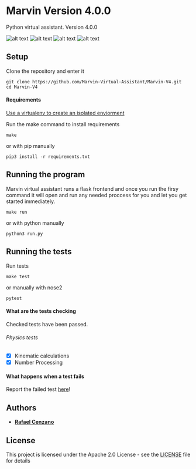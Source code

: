 # Marvin Version 4.0.0

Python virtual assistant. Version 4.0.0

![alt text](https://img.shields.io/github/license/Marvin-Virtual-Assistant/Marvin-V4.svg)
![alt text](https://img.shields.io/github/stars/Marvin-Virtual-Assistant/Marvin-V4.svg)
![alt text](https://img.shields.io/github/forks/Marvin-Virtual-Assistant/Marvin-V4.svg)
![alt text](https://img.shields.io/github/issues/Marvin-Virtual-Assistant/Marvin-V4.svg)

## Setup

Clone the repository and enter it

```
git clone https://github.com/Marvin-Virtual-Assistant/Marvin-V4.git
cd Marvin-V4
```

#### Requirements

[Use a virtualenv to create an isolated enviorment](https://virtualenv.pypa.io/en/latest/)

Run the make command to install requirements

```
make
```

or with pip manually

```
pip3 install -r requirements.txt
```

## Running the program

Marvin virtual assistant runs a flask frontend and once you run the firsy command it will open and run any needed proccess for you and let you get started immediately.

```
make run
```

or with python manually

```
python3 run.py
```

## Running the tests

Run tests

```
make test
```

or manually with nose2

```
pytest
```

#### What are the tests checking

Checked tests have been passed.

###### Physics tests

- [X] Kinematic calculations
- [X] Number Processing

#### What happens when a test fails

Report the failed test [here](https://github.com/Marvin-Virtual-Assistant/Marvin-V4/issues/new)!

## Authors

* [**Rafael Cenzano**](https://github.com/RafaelCenzano)

## License

This project is licensed under the Apache 2.0 License - see the [LICENSE](LICENSE) file for details
